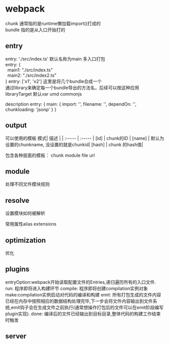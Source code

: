 # webpack

chunk 通常指的是runtime懒加载import()打成的  
bundle 指的是从入口开始打的

## entry
entry: './src/index.ts' 默认名称为main
多入口打包  
entry: {  
  &ensp;main1: "./src/index.ts"  
  &ensp;main2: "./src/index2.ts"  
}
entry: ['x1', 'x2'] 这里是将几个bundle合成一个    
通过library来确定每一个bundle导出的方法名，后续可以按这种应用
libraryTarget 默认var umd commonjs

description
entry: {
  main: {
    import: '',
    filename: '',
    dependOn: '',
    chunkloading: 'jsonp'
  }
}

## output

可以使用的模板
模式| 描述 | 
| :----- | :----- |
[id] | chunk的ID |
[name] | 默认为设置的chunkname, 没设置的就是chunkid|
[hash] | chunk 的hash值|  

包含各种层面的模板： chunk module file url

## module

处理不同文件模块规则

## resolve
设置模块如何被解析

常用属性alias extensions

## optimization
优化

## plugins

entryOption:webpack开始读取配置文件的Entries,递归遍历所有的入口文件.
run: 程序即将进入构建环节
compile: 程序即将创建compilation实例对象
make:compilation实例启动对代码的编译和构建
emit: 所有打包生成的文件内容已经在内存中按照相应的数据结构处理完毕,下一步会将文件内容输出到文件系统,emit钩子会在生成文件之前执行(通常想操作打包后的文件可以在emit阶段编写plugin实现).
done: 编译后的文件已经输出到目标目录,整体代码的构建工作结束时触发
## server

